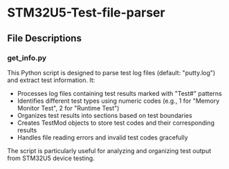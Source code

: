 # STM32U5-Test-file-parser

## File Descriptions

### get_info.py
This Python script is designed to parse test log files (default: "putty.log") and extract test information. It:

- Processes log files containing test results marked with "Test#" patterns
- Identifies different test types using numeric codes (e.g., 1 for "Memory Monitor Test", 2 for "Runtime Test")
- Organizes test results into sections based on test boundaries
- Creates TestMod objects to store test codes and their corresponding results
- Handles file reading errors and invalid test codes gracefully

The script is particularly useful for analyzing and organizing test output from STM32U5 device testing.